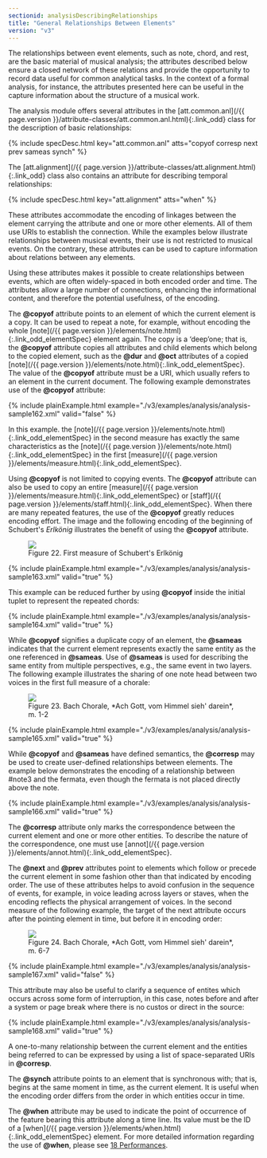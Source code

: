 ```yaml
---
sectionid: analysisDescribingRelationships
title: "General Relationships Between Elements"
version: "v3"
---
```




The relationships between event elements, such as note, chord, and rest, are the basic
material of musical analysis; the attributes described below ensure a closed network
of these
relations and provide the opportunity to record data useful for common analytical
tasks. In
the context of a formal analysis, for instance, the attributes presented here can
be useful in
the capture information about the structure of a musical work.

The analysis module offers several attributes in the [att.common.anl](/{{ page.version }}/attribute-classes/att.common.anl.html){:.link_odd} class for the description of basic relationships:



{% include specDesc.html key="att.common.anl" atts="copyof corresp next prev sameas synch" %}



The [att.alignment](/{{ page.version }}/attribute-classes/att.alignment.html){:.link_odd} class also contains an attribute for describing
temporal relationships:



{% include specDesc.html key="att.alignment" atts="when" %}



These attributes accommodate the encoding of linkages between the element carrying
the
attribute and one or more other elements. All of them use URIs to establish the connection.
While the examples below illustrate relationships between musical events, their use
is not
restricted to musical events. On the contrary, these attributes can be used to capture
information about relations between any elements.

Using these attributes makes it possible to create relationships between events, which
are
often widely-spaced in both encoded order and time. The attributes allow a large number
of
connections, enhancing the informational content, and therefore the potential usefulness,
of
the encoding.

The **@copyof** attribute points to an element of which the current element is a copy.
It can be used to repeat a note, for example, without encoding the whole [note](/{{ page.version }}/elements/note.html){:.link_odd_elementSpec} element again. The copy is a ‘deep’one; that is, the
**@copyof** attribute copies all attributes and child elements which belong to the
copied element, such as the **@dur** and **@oct** attributes of a copied [note](/{{ page.version }}/elements/note.html){:.link_odd_elementSpec}. The value of the **@copyof** attribute must be a URI, which
usually refers to an element in the current document. The following example demonstrates
use
of the **@copyof** attribute:

{% include plainExample.html example="./v3/examples/analysis/analysis-sample162.xml" valid="false" %}

In this example. the [note](/{{ page.version }}/elements/note.html){:.link_odd_elementSpec} in the second measure has exactly the same
characteristics as the [note](/{{ page.version }}/elements/note.html){:.link_odd_elementSpec} in the first [measure](/{{ page.version }}/elements/measure.html){:.link_odd_elementSpec}.

Using **@copyof** is not limited to copying events. The **@copyof** attribute can
also be used to copy an entire [measure](/{{ page.version }}/elements/measure.html){:.link_odd_elementSpec} or [staff](/{{ page.version }}/elements/staff.html){:.link_odd_elementSpec}.
When there are many repeated features, the use of the **@copyof** greatly reduces
encoding effort. The image and the following encoding of the beginning of Schubert's
*Erlkönig* illustrates the benefit of using the **@copyof**
attribute.

<figure class="figure">
   <img src="../../../../guidelines/v3/Images/modules/analysis/Schubert_Erlkonig_Op1_m1.png" class="img-responsive"></img>
   <figcaption class="figure-caption">Figure 22. First measure of Schubert's Erlkönig</figcaption>
</figure>
{% include plainExample.html example="./v3/examples/analysis/analysis-sample163.xml" valid="true" %}

This example can be reduced further by using **@copyof** inside the initial tuplet to
represent the repeated chords:

{% include plainExample.html example="./v3/examples/analysis/analysis-sample164.xml" valid="true" %}

While **@copyof** signifies a duplicate copy of an element, the **@sameas**
indicates that the current element represents exactly the same entity as the one referenced
in
**@sameas**. Use of **@sameas** is used for describing the same entity from
multiple perspectives, e.g., the same event in two layers. The following example illustrates
the sharing of one note head between two voices in the first full measure of a chorale:


<figure class="figure">
   <img src="../../../../guidelines/v3/Images/modules/analysis/chor003_m1-2.png" class="img-responsive"></img>
   <figcaption class="figure-caption">Figure 23. Bach Chorale, *Ach Gott, vom Himmel sieh' darein*, m. 1-2</figcaption>
</figure>
{% include plainExample.html example="./v3/examples/analysis/analysis-sample165.xml" valid="true" %}

While **@copyof** and **@sameas** have defined semantics, the **@corresp**
may be used to create user-defined relationships between elements. The example below
demonstrates the encoding of a relationship between #note3 and the fermata, even though
the
fermata is not placed directly above the note.

{% include plainExample.html example="./v3/examples/analysis/analysis-sample166.xml" valid="true" %}

The **@corresp** attribute only marks the correspondence between the current element
and one or more other entities. To describe the nature of the correspondence, one
must use [annot](/{{ page.version }}/elements/annot.html){:.link_odd_elementSpec}.

The **@next** and **@prev** attributes point to elements which follow or precede
the current element in some fashion other than that indicated by encoding order. The
use of
these attributes helps to avoid confusion in the sequence of events, for example,
in voice
leading across layers or staves, when the encoding reflects the physical arrangement
of
voices. In the second measure of the following example, the target of the next attribute
occurs after the pointing element in time, but before it in encoding order:


<figure class="figure">
   <img src="../../../../guidelines/v3/Images/modules/analysis/chor003_m6-7.png" class="img-responsive"></img>
   <figcaption class="figure-caption">Figure 24. Bach Chorale, *Ach Gott, vom Himmel sieh' darein*, m. 6-7</figcaption>
</figure>
{% include plainExample.html example="./v3/examples/analysis/analysis-sample167.xml" valid="false" %}

This attribute may also be useful to clarify a sequence of entites which occurs across
some
form of interruption, in this case, notes before and after a system or page break
where there
is no custos or direct in the source:

{% include plainExample.html example="./v3/examples/analysis/analysis-sample168.xml" valid="true" %}

A one-to-many relationship between the current element and the entities being referred
to can
be expressed by using a list of space-separated URIs in **@corresp**.

The **@synch** attribute points to an element that is synchronous with; that is, begins
at the same moment in time, as the current element. It is useful when the encoding
order
differs from the order in which entities occur in time.




The **@when** attribute may be used to indicate the point of occurrence of the feature
bearing this attribute along a time line. Its value must be the ID of a [when](/{{ page.version }}/elements/when.html){:.link_odd_elementSpec} element. For more detailed information regarding the use of **@when**,
please see 
<a class="link_ptr" title="Performances" href="/{{ page.version }}/guidelines/performances.html">18 Performances</a>.


